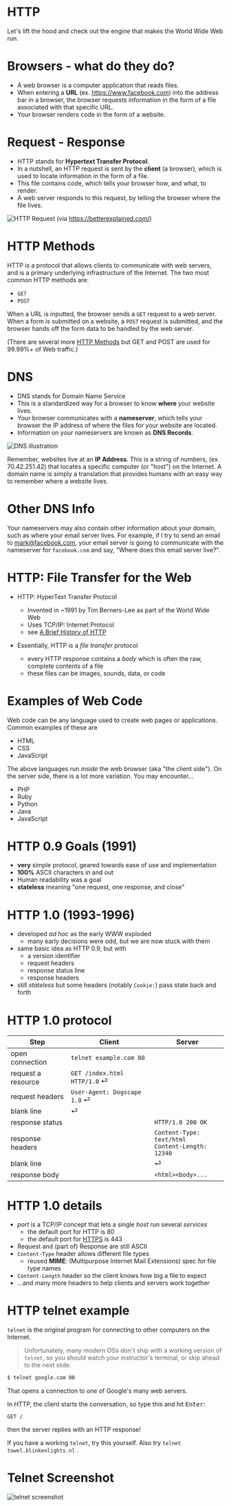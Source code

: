 # HTTP

Let's lift the hood and check out the engine that makes the World Wide Web run.

# Browsers - what do they do?

* A web browser is a computer application that reads files. 
* When entering a **URL** (ex. https://www.facebook.com) into the address bar in a browser, the browser requests information in the form of a file associated with that specific URL.
* Your browser renders code in the form of a website.

# Request - Response

* HTTP stands for **Hypertext Transfer Protocol**. 
* In a nutshell, an HTTP request is sent by the **client** (a browser), which is used to locate information in the form of a file. 
* This file contains code, which tells your browser how, and what, to render. 
* A web server responds to this request, by telling the browser where the file lives. 

![HTTP Request](/lessons/www/http_request.png "HTTP Request") (via <https://betterexplained.com/>)

# HTTP Methods

HTTP is a protocol that allows clients to communicate with web servers, and is a primary underlying infrastructure of the Internet. The two most common HTTP methods are:

* `GET`
* `POST`

When a URL is inputted, the browser sends a `GET` request to a web server. When a form is submitted on a website, a `POST` request is submitted, and the browser hands off the form data to be handled by the web server.

(There are several more [HTTP Methods](https://developer.mozilla.org/en-US/docs/Web/HTTP/Methods) but GET and POST are used for 99.99%+ of Web traffic.)

# DNS

* DNS stands for Domain Name Service
* This is a standardized way for a browser to know **where** your website lives. 
* Your browser communicates with a **nameserver**, which tells your browser the IP address of where the files for your website are located. 
* Information on your nameservers are known as **DNS Records**. 

![DNS illustration](https://s.hswstatic.com/gif/dns-rev-1.gif "DNS Illustration")

Remember, websites live at an **IP Address**. This is a string of numbers, (ex. 70.42.251.42) that locates a specific computer (or "host") on the Internet. A domain name is simply a translation that provides humans with an easy way to remember where a website lives.

# Other DNS Info

Your nameservers may also contain other information about your domain, such as where your email server lives. For example, if I try to send an email to mark@facebook.com, your email server is going to communicate with the nameserver for `facebook.com` and say, "Where does this email server live?". 

# HTTP: File Transfer for the Web

* HTTP: HyperText Transfer Protocol
    * Invented in ~1991 by Tim Berners-Lee as part of the World Wide Web
    * Uses TCP/IP: Internet Protocol
    * see [A Brief History of HTTP](https://hpbn.co/brief-history-of-http/)

* Essentially, HTTP is a *file transfer* protocol
  * every HTTP response contains a *body* which is often the raw, complete contents of a file
  * these files can be images, sounds, data, or code

# Examples of Web Code

Web code can be any language used to create web pages or applications. Common examples of these are

* HTML
* CSS
* JavaScript

The above languages run *inside* the web browser (aka "the client side"). On the server side, there is a lot more variation. You may encounter...

* PHP
* Ruby
* Python
* Java
* JavaScript

# HTTP 0.9 Goals (1991)

* **very** simple protocol, geared towards ease of use and implementation
* **100%** ASCII characters in and out
* Human readability was a goal
* **stateless** meaning "one request, one response, and close"

# HTTP 1.0 (1993-1996)

* developed *ad hoc* as the early WWW exploded
  * many early decisions were odd, but we are now stuck with them
* same basic idea as HTTP 0.9, but with
  * a version identifier
  * request headers
  * response status line
  * response headers
* still *stateless* but some headers (notably `Cookie:`) pass state back and forth

# HTTP 1.0 protocol

| Step               | Client                              | Server                                                 |
|--------------------|-------------------------------------|--------------------------------------------------------|
| open connection    | `telnet example.com 80`             |                                                        |
| request a resource | `GET /index.html HTTP/1.0`  &#9166; |                                                        |
| request headers    | `User-Agent: Dogscape 1.0` &#9166;  |                                                        |
| blank line         | &#9166;                             |                                                        |
| response status    |                                     | `HTTP/1.0 200 OK`                                      |
| response headers   |                                     | `Content-Type: text/html` <br> `Content-Length: 12340` |
| blank line         |                                     | &#9166;                                                |
| response body      |                                     | `<html><body>...`                                      |

# HTTP 1.0 details

* *port* is a TCP/IP concept that lets a single *host* run several *services*
  * the default port for HTTP is 80
  * the default port for [HTTPS](https://en.wikipedia.org/wiki/HTTPS) is 443
* Request and (part of) Response are still ASCII
* `Content-Type` header allows different file types
  * reused **MIME**: (Multipurpose Internet Mail Extensions) spec for file type names
* `Content-Length` header so the client knows how big a file to expect
* ...and many more headers to help clients and servers work together

# HTTP telnet example

`telnet` is the original program for connecting to other computers on the Internet. 

> Unfortunately, many modern OSs don't ship with a working version of `telnet`, so you should watch your instructor's terminal, or skip ahead to the next slide.

```bash
$ telnet google.com 80
```

That opens a connection to one of Google's many web servers. 

In HTTP, the client starts the conversation, so type this and hit <kbd>Enter</kbd>:

```
GET /
```

then the server replies with an HTTP response!

If you have a working `telnet`, try this yourself. Also try `telnet towel.blinkenlights.nl` .

# Telnet Screenshot

![telnet screenshot](/lessons/www/telnet-google.png)

